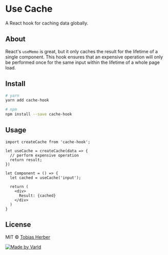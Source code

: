 # Use Cache

A React hook for caching data globally. 

## About

React's `useMemo` is great, but it only caches the result for the lifetime of a single component.
This hook ensures that an expensive operation will only be performed once for the same input within the lifetime of a whole page load.

## Install

```bash
# yarn
yarn add cache-hook

# npm
npm install --save cache-hook
```

## Usage

```tsx
import createCache from 'cache-hook';

let useCache = createCache(data => {
  // perform expensive operation
  return result;
})

let Component = () => {
  let cached = useCache('input');

  return (
    <div>
      Result: {cached}
    </div>
  )
}
```

## License

MIT © [Tobias Herber](https://github.com/herber)

[![Made by Varld](https://potato.varld.co/oss/badge.svg)](https://varld.co)
